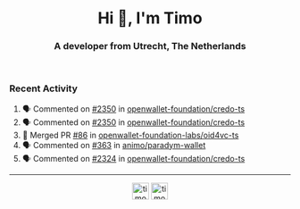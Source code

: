 <h1 align="center">Hi 👋, I'm Timo</h1>
<h3 align="center">A developer from Utrecht, The Netherlands</h3>
<br/>
<!-- https://github.com/rahuldkjain/github-profile-readme-generator --!>

<!--  <p align="left"><img src="https://github-readme-stats.vercel.app/api?username=timoglastra&show_icons=true&count_private=true&" alt="timoglastra" /></p> --!>

<!--
Github language stats
<p align="left"><img src="https://github-readme-stats.vercel.app/api/top-langs/?username=timoglastra&layout=compact" alt="timoglastra" /><p>
-->

<!-- Codestats language stats -->
<!-- <p align="left"><img src="https://codestats-readme.vercel.app/api/top-langs/?username=timoglastra&layout=compact&language_count=12" alt="timoglastra" /><p>    --!>
  
<h3>Recent Activity</h3>

<!--START_SECTION:activity-->
1. 🗣 Commented on [#2350](https://github.com/openwallet-foundation/credo-ts/pull/2350#issuecomment-3174977073) in [openwallet-foundation/credo-ts](https://github.com/openwallet-foundation/credo-ts)
2. 🗣 Commented on [#2350](https://github.com/openwallet-foundation/credo-ts/pull/2350#issuecomment-3174922290) in [openwallet-foundation/credo-ts](https://github.com/openwallet-foundation/credo-ts)
3. 🎉 Merged PR [#86](https://github.com/openwallet-foundation-labs/oid4vc-ts/pull/86) in [openwallet-foundation-labs/oid4vc-ts](https://github.com/openwallet-foundation-labs/oid4vc-ts)
4. 🗣 Commented on [#363](https://github.com/animo/paradym-wallet/issues/363#issuecomment-3173570020) in [animo/paradym-wallet](https://github.com/animo/paradym-wallet)
5. 🗣 Commented on [#2324](https://github.com/openwallet-foundation/credo-ts/pull/2324#issuecomment-3173556278) in [openwallet-foundation/credo-ts](https://github.com/openwallet-foundation/credo-ts)
<!--END_SECTION:activity-->

---

<p align="center">
<a href="https://twitter.com/timoglastra" target="blank"><img align="center" src="https://cdn.jsdelivr.net/npm/simple-icons@3.0.1/icons/twitter.svg" alt="timoglastra" height="30" width="30" /></a>
<a href="https://linkedin.com/in/timoglastra" target="blank"><img align="center" src="https://cdn.jsdelivr.net/npm/simple-icons@3.0.1/icons/linkedin.svg" alt="timoglastra" height="30" width="30" /></a>
</p>




